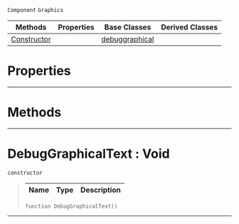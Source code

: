  `Component` `Graphics`



|Methods|Properties|Base Classes|Derived Classes|
|---|---|---|---|
|[ Constructor](https://github.com/zeroengineteam/ZeroDocs/blob/master/code_reference/class_reference/debuggraphicaltext.markdown#debuggraphicaltext-void)| |[debuggraphical](https://github.com/zeroengineteam/ZeroDocs/blob/master/code_reference/class_reference/debuggraphical.markdown)| |


 #  Properties


---  
 #  Methods


---  
 #  DebugGraphicalText : Void

 `constructor`

> 
> |Name|Type|Description|
> |---|---|---|
> ``` lang=cpp, name=Zilch
> function DebugGraphicalText()
> ``` 


---  
 

 